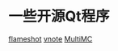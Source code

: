 # 一些开源Qt程序

[flameshot](https://github.com/flameshot-org/flameshot)
[vnote](https://github.com/vnotex/vnote)
[MultiMC](https://github.com/MultiMC/MultiMC5/)
